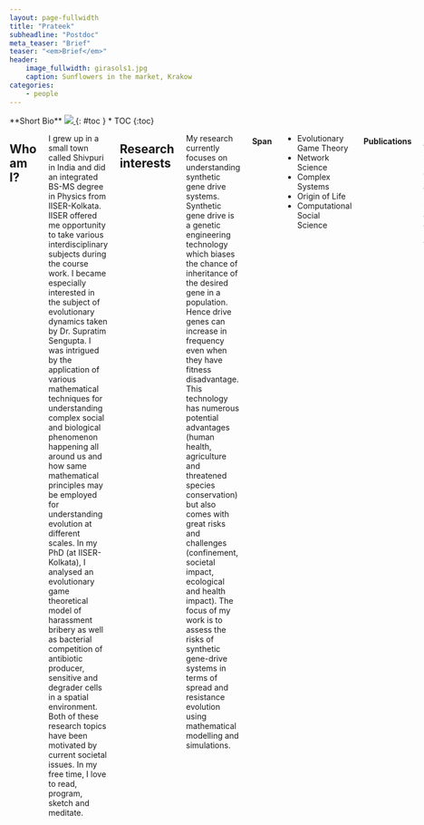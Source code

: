 ```yaml
---
layout: page-fullwidth
title: "Prateek"
subheadline: "Postdoc"
meta_teaser: "Brief"
teaser: "<em>Brief</em>"
header:
    image_fullwidth: girasols1.jpg
    caption: Sunflowers in the market, Krakow
categories:
    - people
---
```

<!--more-->

<div class="row">
<div class="medium-4 medium-push-8 columns" markdown="1">
<div class="panel radius" markdown="1">
**Short Bio**
<a class="th [radius]" href="{{ site.url }}/images/DeptPic.jpg">
<img src="{{ site.url }}/images/prateek.jpg">
</a>
{: #toc }
*  TOC
{:toc}
</div>
</div><!-- /.medium-4.columns -->


<div class="medium-8 medium-pull-4 columns" markdown="1">



## Who am I?

I grew up in a small town called Shivpuri in India and did an integrated BS-MS degree in Physics from IISER-Kolkata. IISER offered me opportunity to take various interdisciplinary subjects during the course work. I became especially interested in the subject of evolutionary dynamics taken by Dr. Supratim Sengupta. I was intrigued by the application of various mathematical techniques for understanding complex social and biological phenomenon happening all around us and how same mathematical principles may be employed for understanding evolution at different scales. In my PhD (at IISER-Kolkata), I analysed an evolutionary game theoretical model of harassment bribery as well as bacterial competition of antibiotic producer, sensitive and degrader cells in a spatial environment. Both of these research topics have been motivated by current societal issues. In my free time, I love to read, program, sketch and meditate.


## Research interests

My research currently focuses on understanding synthetic gene drive systems. Synthetic gene drive is a genetic engineering technology which biases the chance of inheritance of the desired gene in a population. Hence drive genes can increase in frequency even when they have fitness disadvantage. This technology has numerous potential advantages (human health, agriculture and threatened species conservation) but also comes with great risks and challenges (confinement, societal impact, ecological and health impact). The focus of my work is to assess the risks of synthetic gene-drive systems in terms of spread and resistance evolution using mathematical modelling and simulations.

#### Span

* Evolutionary Game Theory
* Network Science
* Complex Systems
* Origin of Life
* Computational Social Science

#### Publications

Kosakowski J, Verma P, Sengupta S, Higgs PG (2018) The evolution of antibiotic production rate in a spatial model of bacterial competition. PLoS One 13(10):e0205202.

Verma P, Nandi AK, Sengupta S (2018) Bribery games on interdependent complex networks. J Theor Biol 450:43ñ52.

Verma P, Nandi AK, Sengupta S (2017) Bribery games on inter-dependent regular networks. Sci Rep 7:42735.

Verma P, Sengupta S (2015) Bribe and punishment: An evolutionary game-theoretic analysis of bribery. PLoS One 10(7):e0133441.

## Conferences, workshops and talks
#### 2019 
* DPS Department Day talk, titled ``Cooperation and Conflict in Microbial Community`` at IISER Kolkata on 23 February 2019.

#### 2016

Visited Prof. Paul G. Higgs at McMaster University, Canada in Nov-Dec 2016 to work on a joint project which resulted in a paper titled ``Evolution of antibiotic production rate in a spatial model of bacterial competition``.

* Ecology and Evolutionary Biology (EEB) seminar talk at McMaster University on 7th December 2016.

#### 2015

* Attended Santa Fe Institute's 2015 Complex Systems Winter School India conducted from December 7 through December 21, 2015 at the Indian Institute of Science Education Reseach (IISER) in Mohali, India

#### 2015
* Poster presentation on the Department day at IISER-Kolkata in November, 2014.